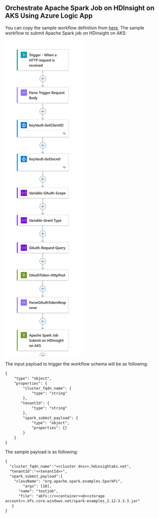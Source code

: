 ## Orchestrate Apache Spark Job on HDInsight on AKS Using Azure Logic App

You can copy the sample workflow definition from [here](spark_example_workflow_definition.json). The sample workflow to submit Apache Spark job on HDinsight on AKS:

<img src="spark_example_workflow.png">

The input payload to trigger the workflow schema will be as following:
```
{
    "type": "object",
    "properties": {
        "cluster_fqdn_name": {
            "type": "string"
        },
       "tenantId": {
            "type": "string"
        },
        "spark_submit_payload": {
            "type": "object",
            "properties": {}
        }
    }
}
```
The sample payload is as following:

```
{
  "cluster_fqdn_name":"<<cluster dns>>.hdinsightaks.net",
  "tenantId":"<<tenantId>>",
  "spark_submit_payload":{
	"className": "org.apache.spark.examples.SparkPi",
        "args": [10],
	  "name": "testjob",
	  "file": "abfs://<<container>>@<<storage account>>.dfs.core.windows.net/spark-examples_2.12-3.3.3.jar"
   }
}
```

